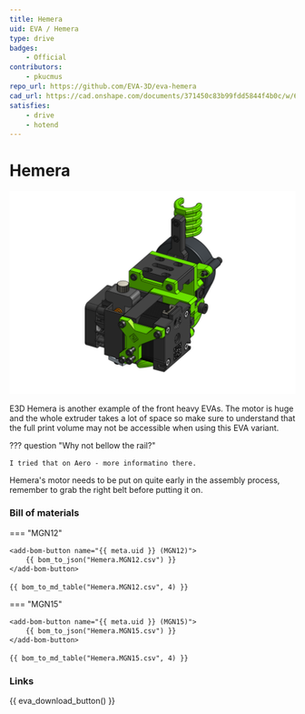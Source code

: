 ```yaml
---
title: Hemera
uid: EVA / Hemera
type: drive
badges:
    - Official
contributors: 
    - pkucmus
repo_url: https://github.com/EVA-3D/eva-hemera
cad_url: https://cad.onshape.com/documents/371450c83b99fdd5844f4b0c/w/6283a21a1cfe91323a72f862/e/1fc412a1de950c20053d2aaa
satisfies:
    - drive
    - hotend
---
```

# Hemera

![preview](assets/Hemera.__ALL__.png)

E3D Hemera is another example of the front heavy EVAs. The motor is huge and the whole extruder takes a lot of space so make sure to understand that the full print volume may not be accessible when using this EVA variant.

??? question "Why not bellow the rail?"

    I tried that on Aero - more informatino there.

Hemera's motor needs to be put on quite early in the assembly process, remember to grab the right belt before putting it on.

### Bill of materials

=== "MGN12"

    <add-bom-button name="{{ meta.uid }} (MGN12)">
        {{ bom_to_json("Hemera.MGN12.csv") }}
    </add-bom-button>
    
    {{ bom_to_md_table("Hemera.MGN12.csv", 4) }}


=== "MGN15"

    <add-bom-button name="{{ meta.uid }} (MGN15)">
        {{ bom_to_json("Hemera.MGN15.csv") }}
    </add-bom-button>
    
    {{ bom_to_md_table("Hemera.MGN15.csv", 4) }}

### Links

{{ eva_download_button() }}

